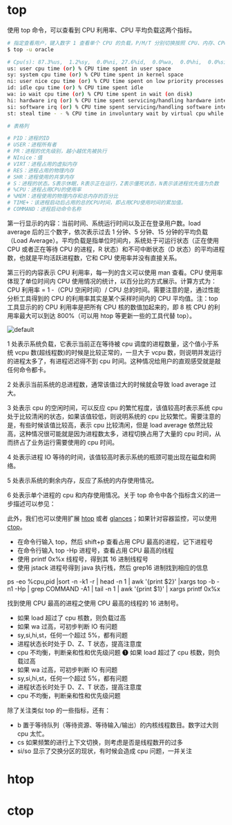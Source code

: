 # top

使用 top 命令，可以查看到 CPU 利用率、CPU 平均负载这两个指标。

```sh
# 指定查看用户，键入数字 1 查看单个 CPU 的负载，P/M/T 分别切换按照 CPU、内存、CPU 占用时间排序
$ top -u oracle

# Cpu(s): 87.3%us,  1.2%sy,  0.0%ni, 27.6%id,  0.0%wa,  0.0%hi,  0.0%si,  0.0%st
us: user cpu time (or) % CPU time spent in user space
sy: system cpu time (or) % CPU time spent in kernel space
ni: user nice cpu time (or) % CPU time spent on low priority processes
id: idle cpu time (or) % CPU time spent idle
wa: io wait cpu time (or) % CPU time spent in wait (on disk)
hi: hardware irq (or) % CPU time spent servicing/handling hardware interrupts
si: software irq (or) % CPU time spent servicing/handling software interrupts
st: steal time - - % CPU time in involuntary wait by virtual cpu while hypervisor is servicing another processor (or) % CPU time stolen from a virtual machine

# 表格列

# PID：进程的ID
# USER：进程所有者
# PR：进程的优先级别，越小越优先被执行
# NInice：值
# VIRT：进程占用的虚拟内存
# RES：进程占用的物理内存
# SHR：进程使用的共享内存
# S：进程的状态。S表示休眠，R表示正在运行，Z表示僵死状态，N表示该进程优先值为负数
# %CPU：进程占用CPU的使用率
# %MEM：进程使用的物理内存和总内存的百分比
# TIME+：该进程启动后占用的总的CPU时间，即占用CPU使用时间的累加值。
# COMMAND：进程启动命令名称
```

第一行显示的内容：当前时间、系统运行时间以及正在登录用户数。load average 后的三个数字，依次表示过去 1 分钟、5 分钟、15 分钟的平均负载（Load Average）。平均负载是指单位时间内，系统处于可运行状态（正在使用 CPU 或者正在等待 CPU 的进程，R 状态）和不可中断状态（D 状态）的平均进程数，也就是平均活跃进程数，它和 CPU 使用率并没有直接关系。

第三行的内容表示 CPU 利用率，每一列的含义可以使用 man 查看。CPU 使用率体现了单位时间内 CPU 使用情况的统计，以百分比的方式展示。计算方式为：CPU 利用率 = 1 -（CPU 空闲时间）/ CPU 总的时间。需要注意的是，通过性能分析工具得到的 CPU 的利用率其实是某个采样时间内的 CPU 平均值。注：top 工具显示的的 CPU 利用率是把所有 CPU 核的数值加起来的，即 8 核 CPU 的利用率最大可以到达 800%（可以用 htop 等更新一些的工具代替 top）。

![default](https://user-images.githubusercontent.com/5803001/39466197-45bac832-4d5a-11e8-9c90-1cbdc0762b49.png)

1 处表示系统负载，它表示当前正在等待被 cpu 调度的进程数量，这个值小于系统 vcpu 数(超线程数)的时候是比较正常的，一旦大于 vcpu 数，则说明并发运行的进程太多了，有进程迟迟得不到 cpu 时间。这种情况给用户的直观感受就是敲任何命令都卡。

2 处表示当前系统的总进程数，通常该值过大的时候就会导致 load average 过大。

3 处表示 cpu 的空闲时间，可以反应 cpu 的繁忙程度，该值较高时表示系统 cpu 处于比较清闲的状态，如果该值较低，则说明系统的 cpu 比较繁忙。需要注意的是，有些时候该值比较高，表示 cpu 比较清闲，但是 load average 依然比较高，这种情况很可能就是因为进程数太多，进程切换占用了大量的 cpu 时间，从而挤占了业务运行需要使用的 cpu 时间。

4 处表示进程 IO 等待的时间，该值较高时表示系统的瓶颈可能出现在磁盘和网络。

5 处表示系统的剩余内存，反应了系统的内存使用情况。

6 处表示单个进程的 cpu 和内存使用情况。关于 top 命令中各个指标含义的进一步描述可以参见：

此外，我们也可以使用扩展 [htop](https://github.com/hishamhm/htop) 或者 [glances](https://github.com/nicolargo/glances)；如果针对容器监控，可以使用 [ctop](https://github.com/bcicen/ctop)。

- 在命令行输入 top，然后 shift+p 查看占用 CPU 最高的进程，记下进程号
- 在命令行输入 top -Hp 进程号，查看占用 CPU 最高的线程
- 使用 printf 0x%x 线程号，得到其 16 进制线程号
- 使用 jstack 进程号得到 java 执行栈，然后 grep16 进制找到相应的信息

ps -eo %cpu,pid |sort -n -k1 -r | head -n 1 | awk '{print $2}' |xargs top -b -n1 -Hp | grep COMMAND -A1 | tail -n 1 | awk '{print $1}' | xargs printf 0x%x

找到使用 CPU 最高的进程之使用 CPU 最高的线程的 16 进制号。

- 如果 load 超过了 cpu 核数，则负载过高
- 如果 wa 过高，可初步判断 IO 有问题
- sy,si,hi,st，任何一个超过 5%，都有问题
- 进程状态长时处于 D、Z、T 状态，提高注意度
- cpu 不均衡，判断亲和性和优先级问题 ➊ 如果 load 超过了 cpu 核数，则负载过高
- 如果 wa 过高，可初步判断 IO 有问题
- sy,si,hi,st，任何一个超过 5%，都有问题
- 进程状态长时处于 D、Z、T 状态，提高注意度
- cpu 不均衡，判断亲和性和优先级问题

除了关注类似 top 的一些指标，还有：

- b 置于等待队列（等待资源、等待输入/输出）的内核线程数目。数字过大则 cpu 太忙。
- cs 如果频繁的进行上下文切换，则考虑是否是线程数开的过多
- si/so 显示了交换分区的现状，有时候会造成 cpu 问题，一并关注

# htop

# ctop
